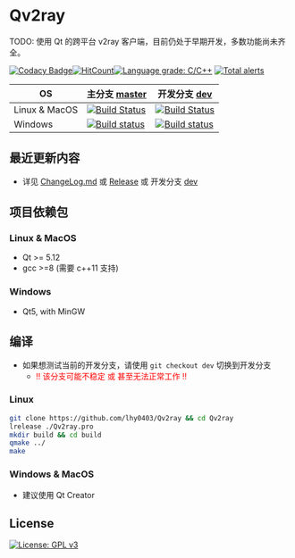 # Qv2ray 

TODO: 使用 Qt 的跨平台 v2ray 客户端，目前仍处于早期开发，多数功能尚未齐全。

[![Codacy Badge](https://api.codacy.com/project/badge/Grade/a034dd186c36408c92ffb04449fb6996)](https://app.codacy.com/app/lhy0403/Qv2ray?utm_source=github.com&utm_medium=referral&utm_content=lhy0403/Qv2ray&utm_campaign=Badge_Grade_Dashboard)[![HitCount](http://hits.dwyl.io/lhy0403/Qv2ray.svg)](http://hits.dwyl.io/lhy0403/Qv2ray)[![Language grade: C/C++](https://img.shields.io/lgtm/grade/cpp/g/lhy0403/Qv2ray.svg?logo=lgtm&logoWidth=18)](https://lgtm.com/projects/g/lhy0403/Qv2ray/context:cpp) [![Total alerts](https://img.shields.io/lgtm/alerts/g/lhy0403/Qv2ray.svg?logo=lgtm&logoWidth=18)](https://lgtm.com/projects/g/lhy0403/Qv2ray/alerts/)

| OS            | 主分支 [master](https://github.com/lhy0403/Qv2ray/tree/master) | 开发分支 [dev](https://github.com/lhy0403/Qv2ray/tree/dev)     |
| ------------- | ------------------------------------------------------------- | ------------------------------------------------------------ |
| Linux & MacOS | [![Build Status](https://travis-ci.com/lhy0403/Qv2ray.svg?branch=master)](https://travis-ci.com/lhy0403/Qv2ray) |  [![Build Status](https://travis-ci.com/lhy0403/Qv2ray.svg?branch=dev)](https://travis-ci.com/lhy0403/Qv2ray)                                                            |
| Windows       | [![Build status](https://ci.appveyor.com/api/projects/status/i1l524ws0hiitpm4/branch/master?svg=true)](https://ci.appveyor.com/project/lhy0403/qv2ray/branch/master) | [![Build status](https://ci.appveyor.com/api/projects/status/i1l524ws0hiitpm4/branch/dev?svg=true)](https://ci.appveyor.com/project/lhy0403/qv2ray/branch/dev) |

## 最近更新内容

- 详见 [ChangeLog.md](CHANGELOG.md) 或 [Release](https://github.com/lhy0403/Qv2ray/releases) 或 开发分支 [dev](https://github.com/lhy0403/Qv2ray/tree/dev)

## 项目依赖包

### Linux & MacOS
- Qt >= 5.12
- gcc >=8 (需要 c++11 支持)

### Windows
- Qt5, with MinGW

## 编译
 - 如果想测试当前的开发分支，请使用 `git checkout dev` 切换到开发分支
   - <span style="color: red">!! 该分支可能不稳定 或 甚至无法正常工作 !!</span>
### Linux
```bash
git clone https://github.com/lhy0403/Qv2ray && cd Qv2ray
lrelease ./Qv2ray.pro
mkdir build && cd build
qmake ../
make
```
### Windows & MacOS
- 建议使用 Qt Creator

## License

[![License: GPL v3](https://img.shields.io/badge/License-GPL%20v3-blue.svg)](https://www.gnu.org/licenses/gpl-3.0)
